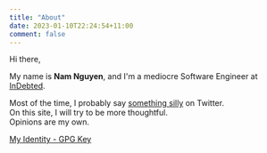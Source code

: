 ```yaml
---
title: "About"
date: 2023-01-10T22:24:54+11:00
comment: false
---
```


Hi there,

My name is **Nam Nguyen**, and I'm a mediocre Software Engineer at [InDebted](https://www.linkedin.com/company/indebted/about).

Most of the time, I probably say [something silly](https://twitter.com/namnd_) on Twitter.\
On this site, I will try to be more thoughtful.\
Opinions are my own.

[My Identity - GPG Key](https://github.com/namnd.gpg)
